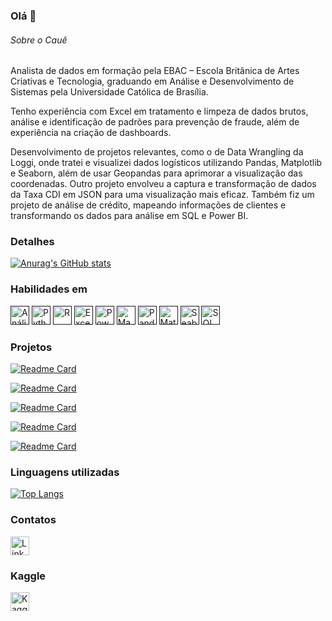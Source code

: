 ### Olá 👋

###### Sobre o Cauê
Analista de dados em formação pela EBAC – Escola Britânica de Artes Criativas e Tecnologia, graduando em Análise e Desenvolvimento de Sistemas pela Universidade Católica de Brasília.

Tenho experiência com Excel em tratamento e limpeza de dados brutos, análise e identificação de padrões para prevenção de fraude, além de experiência na criação de dashboards.

Desenvolvimento de projetos relevantes, como o de Data Wrangling da Loggi, onde tratei e visualizei dados logísticos utilizando Pandas, Matplotlib e Seaborn, além de usar Geopandas para aprimorar a visualização das coordenadas. Outro projeto envolveu a captura e transformação de dados da Taxa CDI em JSON para uma visualização mais eficaz. Também fiz um projeto de análise de crédito, mapeando informações de clientes e transformando os dados para análise em SQL e Power BI.



### Detalhes

[![Anurag's GitHub stats](https://github-readme-stats.vercel.app/api?username=CaueSiqueira&show_icons=true&theme=dark)](https://github.com/anuraghazra/github-readme-stats)

### Habilidades em
[<img src="https://img.shields.io/badge/-Análise_de_Dados-1f425f?style=for-the-badge&logo=google-analytics&logoColor=white" alt="Análise de Dados" height="30">]()
[<img src="https://img.shields.io/badge/-Python-3776AB?style=for-the-badge&logo=python&logoColor=white" alt="Python" height="30">]()
[<img src="https://img.shields.io/badge/-R-276DC3?style=for-the-badge&logo=r&logoColor=white" alt="R" height="30">]()
[<img src="https://img.shields.io/badge/-Excel-217346?style=for-the-badge&logo=microsoft-excel&logoColor=white" alt="Excel" height="30">]()
[<img src="https://img.shields.io/badge/-Power_BI-F2C811?style=for-the-badge&logo=power-bi&logoColor=black" alt="Power BI" height="30">]()
[<img src="https://img.shields.io/badge/-Machine_Learning-FF6F00?style=for-the-badge&logo=tensorflow&logoColor=white" alt="Machine Learning" height="30">]()
[<img src="https://img.shields.io/badge/-Pandas-150458?style=for-the-badge&logo=pandas&logoColor=white" alt="Pandas" height="30">]()
[<img src="https://img.shields.io/badge/-Matplotlib-1A1A1A?style=for-the-badge&logo=plotly&logoColor=white" alt="Matplotlib" height="30">]()
[<img src="https://img.shields.io/badge/-Seaborn-2B7489?style=for-the-badge&logo=data:image/svg+xml;base64,[...]&logoColor=white" alt="Seaborn" height="30">]()
[<img src="https://img.shields.io/badge/-SQL-4479A1?style=for-the-badge&logo=postgresql&logoColor=white" alt="SQL" height="30">]()

### Projetos


[![Readme Card](https://github-readme-stats.vercel.app/api/pin/?username=CaueSiqueira&repo=Covid-Dashboard&theme=dark)](https://github.com/CaueSiqueira/Covid-Dashboard)

[![Readme Card](https://github-readme-stats.vercel.app/api/pin/?username=CaueSiqueira&repo=Analise-de-dados-de-logistica-Python&theme=dark)](https://github.com/CaueSiqueira/Analise-de-dados-de-logistica-Python)

[![Readme Card](https://github-readme-stats.vercel.app/api/pin/?username=CaueSiqueira&repo=SQL-Credit-Analysis&theme=dark)](https://github.com/CaueSiqueira/SQL-Credit-Analysis)

[![Readme Card](https://github-readme-stats.vercel.app/api/pin/?username=CaueSiqueira&repo=Taxa-CDI-Python&theme=dark)](https://github.com/CaueSiqueira/Taxa-CDI-Python)

[![Readme Card](https://github-readme-stats.vercel.app/api/pin/?username=CaueSiqueira&repo=EBAC-Analise-de-dados&theme=dark)](https://github.com/CaueSiqueira/EBAC-Analise-de-dados)

### Linguagens utilizadas

[![Top Langs](https://github-readme-stats.vercel.app/api/top-langs/?username=CaueSiqueira&layout=compact)](https://github.com/anuraghazra/github-readme-stats)

### Contatos
[<img src='https://img.shields.io/badge/LinkedIn-0077B5?style=for-the-badge&logo=linkedin&logoColor=white' alt='Linkedin' height='30'>](https://www.linkedin.com/in/CaueSiqueira/)

### Kaggle
[<img src="https://img.shields.io/badge/Kaggle-20BEFF?style=for-the-badge&logo=kaggle&logoColor=white" alt="Kaggle" height="30">](https://www.kaggle.com/cauesiqueira)

